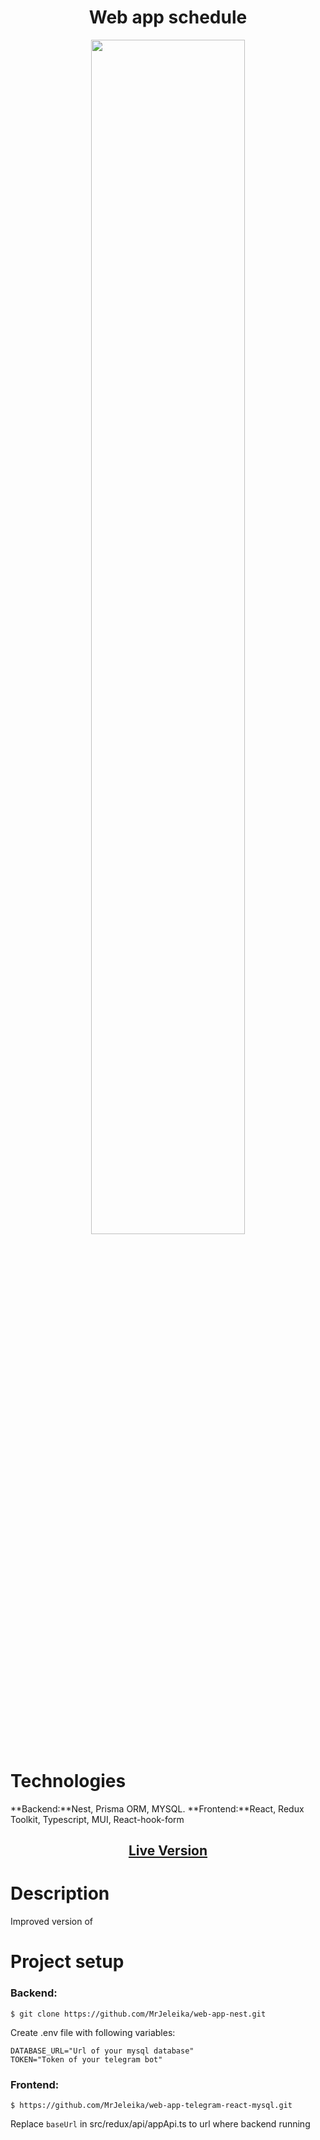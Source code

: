 <h1 align="center">Web app schedule</h1>
<p align="center"><img  src="./readme_assets/main.png" width="70%"></p>

# Technologies
<p>
  **Backend:**Nest, Prisma ORM, MYSQL.
  **Frontend:**React, Redux Toolkit, Typescript, MUI, React-hook-form
</p>
<h2 align="center"><a  href="https://t.me/pi123schedule_bot">Live Version</a></h2>

# Description
Improved version of 

# Project setup

### Backend:
```
$ git clone https://github.com/MrJeleika/web-app-nest.git
```
Create .env file with following variables:
```
DATABASE_URL="Url of your mysql database"
TOKEN="Token of your telegram bot"
```


### Frontend:
```
$ https://github.com/MrJeleika/web-app-telegram-react-mysql.git
```
Replace `baseUrl` in src/redux/api/appApi.ts to url where backend running
